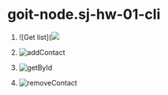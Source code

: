 # goit-node.sj-hw-01-cli

1. ![Get list](<img src="https://monosnap.com/image/jVpoI2Im25fCwCANs9Ba2BtoxOG4JX"/>

2. ![addContact](https://monosnap.com/file/bun0AMWZ2KEvysC46z8U3DjBuWwKob)

3. ![getById](https://monosnap.com/file/HKxZNcnhsnPpRFyHqsKFQpUcn2DSpj)

4. ![removeContact](https://monosnap.com/file/ZXcOEsRcKnwisUj4ik0PIQm78ttPpD)

